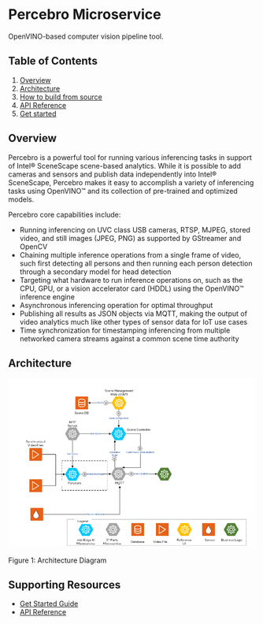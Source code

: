 # Percebro Microservice
OpenVINO-based computer vision pipeline tool.

## Table of Contents

1. [Overview](#overview)
2. [Architecture](#architecture)
3. [How to build from source](How-to-build-source.md)
4. [API Reference](api-docs/percebro-api.yml)
3. [Get started](get-started.md)

## Overview

Percebro is a powerful tool for running various inferencing tasks in support of Intel® SceneScape scene-based analytics. While it is possible to add cameras and sensors and publish data independently into Intel® SceneScape, Percebro makes it easy to accomplish a variety of inferencing tasks using OpenVINO™ and its collection of pre-trained and optimized models.

Percebro core capabilities include:

- Running inferencing on UVC class USB cameras, RTSP, MJPEG, stored video, and still images (JPEG, PNG) as supported by GStreamer and OpenCV
- Chaining multiple inference operations from a single frame of video, such first detecting all persons and then running each person detection through a secondary model for head detection
- Targeting what hardware to run inference operations on, such as the CPU, GPU, or a vision accelerator card (HDDL) using the OpenVINO™ inference engine
- Asynchronous inferencing operation for optimal throughput
- Publishing all results as JSON objects via MQTT, making the output of video analytics much like other types of sensor data for IoT use cases
- Time synchronization for timestamping inferencing from multiple networked camera streams against a common scene time authority

## Architecture
![SceneScape architecture diagram](images/architecture.png)

Figure 1: Architecture Diagram

## Supporting Resources

- [Get Started Guide](get-started.md)
- [API Reference](api-reference.md)
